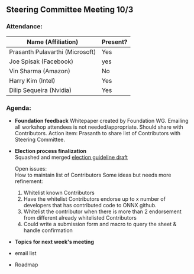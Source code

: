 ## Steering Committee Meeting 10/3

### Attendance:

| Name (Affiliation) | Present? |
| ------------------------------- | --- |
| Prasanth Pulavarthi (Microsoft) | Yes |
| Joe Spisak (Facebook)           | yes |
| Vin Sharma (Amazon)             | No | 
| Harry Kim (Intel)               | Yes |
| Dilip Sequeira (Nvidia)         | Yes |

### Agenda:

* **Foundation feedback** 
  Whitepaper created by Foundation WG. Emailing all workshop attendees is not needed/appropriate. Should share with Contributors. 
  Action item: Prasanth to share list of Contributors with Steering Committee.
  
* **Election process finalization**  
  Squashed and merged [election guideline draft](https://github.com/onnx/steering-committee/blob/master/election-guidelines-draft.md)
  
  Open issues:  
  How to maintain list of Contributors
  Some ideas but needs more refinement: 
  1) Whitelist known Contributors
  2) Have the whitelist Contributors endorse up to x number of developers that has contributed code to ONNX github.
  3) Whitelist the contributor when there is more than 2 endorsement from different already whitelisted Contributors 
  3) Could write a submission form and macro to query the sheet & handle confirmation

* **Topics for next week's meeting**  
* email list
* Roadmap

